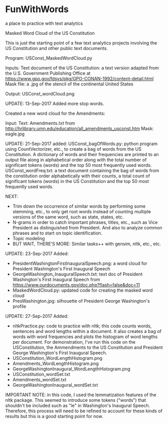# FunWithWords
a place to practice with text analytics

 Masked Word Cloud of the US Constitution

This is just the starting point of a few text analytics projects involving the US Constitution and other public text documents.  

Program: USConst_MaskedWordCloud.py

Inputs:
Text document of the US Constitution: a text version adapted from the U.S. Government Publishing Office at https://www.gpo.gov/fdsys/pkg/GPO-CONAN-1992/content-detail.html
Mask file: a .jpg of the stencil of the continental United States

Output: USConst_wordCloud.png


UPDATE: 13-Sep-2017
Added more stop words.

Created a new word cloud for the Amendments:

Input: 
Text: Amendments.txt from http://hrlibrary.umn.edu/education/all_amendments_usconst.htm
Mask: eagle.jpg


 UPDATE: 21-Sep-2017
added:
USConst_bagOfWords.py: python program using CountVectorizer, etc., to create a bag of words from the US Constitution.  A dictionary of words and their frequencies are printed to an output file along in alphabetical order along with the total number of significant tokens (words) and the top 50 most frequently used words.  
USConst_wordFreq.txt: a text document containing the bag of words from the constitution order alphabetically with their counts, a total count of significant tokens (words) in the US Constitution and the top 50 most frequently used words.

NEXT: 
* Trim down the occurrence of similar words by performing some stemming, etc., to only get root words instead of counting multiple versions of the same word, such as state, states, etc.  
* N-grams in order to catch important phrases, titles, etc., such as Vice President as distinguished from President.  And also to analyze common phrases and to start on topic identification.  
* Topic modeling
* BUT WAIT, THERE'S MORE: Similar tasks++ with gensim, nltk, etc., etc.


UPDATE: 23-Sep-2017
Added:

* PresidentWashingtonFirstInauguralSpeech.png: a word cloud for President Washington's First Inaugural Speech
* GeorgeWashington_InauguralSpeech.txt: text doc of President Washington's First Inaugural Speech from https://www.ourdocuments.gov/doc.php?flash=false&doc=11 
* MaskedWordCloud.py: updated code for creating the masked word cloud
* PresWashington.jpg: silhouette of President George Washington's profile

UPDATE: 27-Sep-2017
Added:
* nltkPractice.py: code to practice with nltk; this code counts words, sentences and word lengths within a document.  It also creates a bag of words with word frequencies and plots the histogram of word lengths per document.  For demonstration, I've run this code on the USConstitution, the Ammendments to the US Constitution and President George Washington's First Inaugural Speech.
* USConstitution_WordLengthHistogram.png
* Amendments_WordLengthHistogram.png
* GeorgeWashingtonInaugural_WordLengthHistogram.png
* USConstitution_wordSet.txt
* Amendments_wordSet.txt
* GeorgeWashingtonInaugural_wordSet.txt

IMPORTANT NOTE: in this code, I used the lemmatization features of the nltk package.  This seemed to introduce some tokens ("words") that shouldn't be included such as "le" in Washington's Inaugural Speech. Therefore, this process will need to be refined to account for these kinds of results but this is a good starting point for now.  
